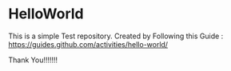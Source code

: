 # HelloWorld
This is a simple Test repository.
Created by Following this Guide :
https://guides.github.com/activities/hello-world/

Thank You!!!!!!!
